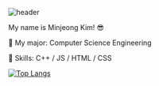 ![header](https://capsule-render.vercel.app/api?type=wave&color=auto&height=200&section=header&text=Hi%there!%👋%20render&fontSize=90)

My name is Minjeong Kim! 😎

🌱 My major: Computer Science Engineering

💫 Skills: C++ / JS / HTML / CSS

[![Top Langs](https://github-readme-stats.vercel.app/api/top-langs/?username=minjeongss&layout=compact)](https://github.com/minjeongss/github-readme-stats)
